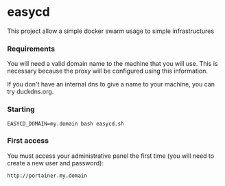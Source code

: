 # easycd

This project allow a simple docker swarm usage to simple infrastructures

### Requirements

You will need a valid domain name to the machine that you will use. This is necessary because the proxy will be configured using this information.

If you don't have an internal dns to give a name to your machine, you can try duckdns.org.

### Starting

```
EASYCD_DOMAIN=my.domain bash easycd.sh
```

### First access

You must access your administrative panel the first time (you will need to create a new user and password):

```
http://portainer.my.domain
```
